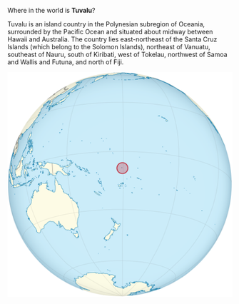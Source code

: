 Where in the world is **Tuvalu**?
<!--question-->
Tuvalu is an island country in the Polynesian subregion of Oceania, surrounded by the Pacific Ocean and situated about midway between Hawaii and Australia. The country lies east-northeast of the Santa Cruz Islands (which belong to the Solomon Islands), northeast of Vanuatu, southeast of Nauru, south of Kiribati, west of Tokelau, northwest of Samoa and Wallis and Futuna, and north of Fiji.

![Map of Tuvalu](images/Tuvalu_on_the_globe_(Polynesia_centered).svg)